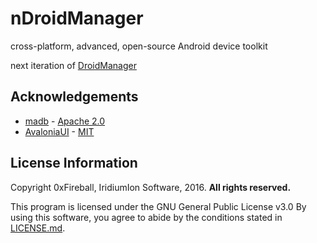 
# nDroidManager

cross-platform, advanced, open-source Android device toolkit

next iteration of [DroidManager](https://github.com/IridiumIon/DroidManager/)

## Acknowledgements

- [madb](https://github.com/quamotion/madb) - [Apache 2.0](https://github.com/quamotion/madb/blob/master/LICENSE)
- [AvaloniaUI](https://github.com/AvaloniaUI/Avalonia) - [MIT](https://github.com/AvaloniaUI/Avalonia/blob/master/licence.md)

## License Information

Copyright 0xFireball, IridiumIon Software, 2016. **All rights reserved.**

This program is licensed under the GNU General Public License v3.0
By using this software, you agree to abide by the conditions stated in [LICENSE.md](LICENSE.md).

